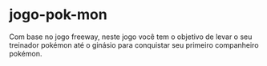 # jogo-pok-mon
Com base no jogo freeway, neste jogo você tem o objetivo de levar o seu treinador pokémon até o ginásio para conquistar seu primeiro companheiro pokémon.
